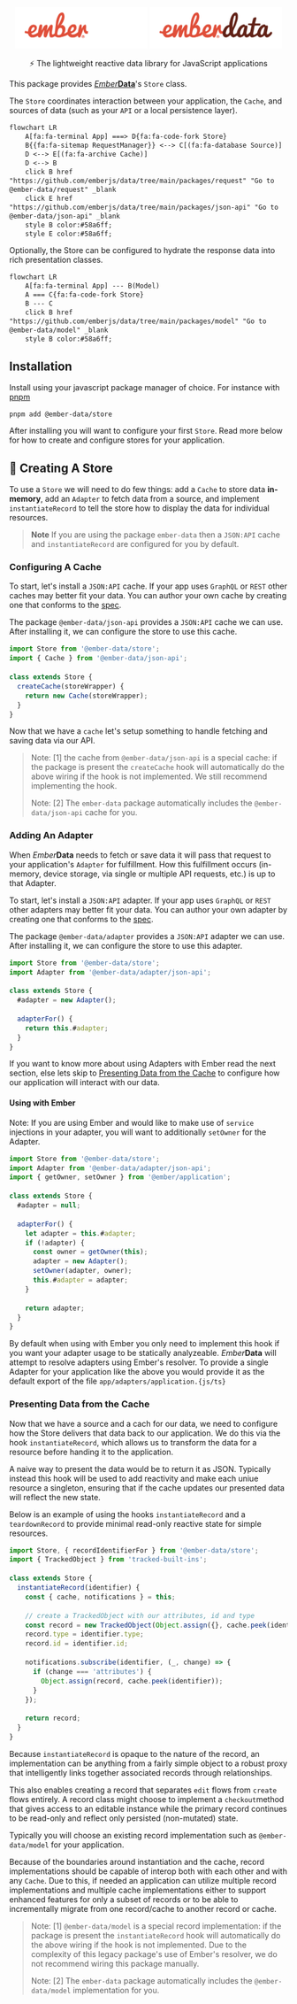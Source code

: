 <p align="center">
  <img
    class="project-logo"
    src="./ember-data-logo-dark.svg#gh-dark-mode-only"
    alt="EmberData Store"
    width="240px"
    title="EmberData Store"
    />
  <img
    class="project-logo"
    src="./ember-data-logo-light.svg#gh-light-mode-only"
    alt="EmberData Store"
    width="240px"
    title="EmberData Store"
    />
</p>

<p align="center">⚡️ The lightweight reactive data library for JavaScript applications</p>

This package provides [*Ember***Data**](https://github.com/emberjs/data/)'s `Store` class.

The `Store` coordinates interaction between your application, the `Cache`, and sources of data (such as your `API` or a local persistence layer).

```mermaid
flowchart LR
    A[fa:fa-terminal App] ===> D{fa:fa-code-fork Store}
    B{{fa:fa-sitemap RequestManager}} <--> C[(fa:fa-database Source)]
    D <--> E[(fa:fa-archive Cache)]
    D <--> B
    click B href "https://github.com/emberjs/data/tree/main/packages/request" "Go to @ember-data/request" _blank
    click E href "https://github.com/emberjs/data/tree/main/packages/json-api" "Go to @ember-data/json-api" _blank
    style B color:#58a6ff;
    style E color:#58a6ff;
```

Optionally, the Store can be configured to hydrate the response data into rich presentation classes.

```mermaid
flowchart LR
    A[fa:fa-terminal App] --- B(Model)
    A === C{fa:fa-code-fork Store}
    B --- C
    click B href "https://github.com/emberjs/data/tree/main/packages/model" "Go to @ember-data/model" _blank
    style B color:#58a6ff;
```

## Installation

Install using your javascript package manager of choice. For instance with [pnpm](https://pnpm.io/)

```
pnpm add @ember-data/store
```

After installing you will want to configure your first `Store`. Read more below for how to create and configure stores for your application.


## 🔨 Creating A Store

To use a `Store` we will need to do few things: add a `Cache` to store data **in-memory**, add an `Adapter` to fetch data from a source, and implement `instantiateRecord` to tell the store how to display the data for individual resources. 

> **Note** If you are using the package `ember-data` then a `JSON:API` cache and `instantiateRecord` are configured for you by default.

### Configuring A Cache

To start, let's install a `JSON:API` cache. If your app uses `GraphQL` or `REST` other caches may better fit your data. You can author your own cache by creating one that conforms to the [spec]().

The package `@ember-data/json-api` provides a `JSON:API` cache we can use. After installing it, we can configure the store to use this cache.

```js
import Store from '@ember-data/store';
import { Cache } from '@ember-data/json-api';

class extends Store {
  createCache(storeWrapper) {
    return new Cache(storeWrapper);
  }
}
```

Now that we have a `cache` let's setup something to handle fetching and saving data via our API.

> Note: [1] the cache from `@ember-data/json-api` is a special cache: if the package is present the `createCache` hook will automatically do the above wiring if the hook is not implemented. We still recommend implementing the hook.
>
> Note: [2] The `ember-data` package automatically includes the `@ember-data/json-api` cache for you.

### Adding An Adapter

When *Ember***Data** needs to fetch or save data it will pass that request to your application's `Adapter` for fulfillment. How this fulfillment occurs (in-memory, device storage, via single or multiple API requests, etc.) is up to that Adapter.

To start, let's install a `JSON:API` adapter. If your app uses `GraphQL` or `REST` other adapters may better fit your data. You can author your own adapter by creating one that conforms to the [spec]().

The package `@ember-data/adapter` provides a `JSON:API` adapter we can use. After installing it, we can configure the store to use this adapter.

```js
import Store from '@ember-data/store';
import Adapter from '@ember-data/adapter/json-api';

class extends Store {
  #adapter = new Adapter();

  adapterFor() {
    return this.#adapter;
  }
}
```

If you want to know more about using Adapters with Ember read the next section, else lets skip to [Presenting Data from the Cache](#presenting-data-from-the-cache) to configure how our application will interact with our data. 

#### Using with Ember

Note: If you are using Ember and would like to make use of `service` injections in your adapter, you will want to additionally `setOwner` for the Adapter.

```js
import Store from '@ember-data/store';
import Adapter from '@ember-data/adapter/json-api';
import { getOwner, setOwner } from '@ember/application';

class extends Store {
  #adapter = null;

  adapterFor() {
    let adapter = this.#adapter;
    if (!adapter) {
      const owner = getOwner(this);
      adapter = new Adapter();
      setOwner(adapter, owner);
      this.#adapter = adapter;
    }

    return adapter;
  }
}
```

By default when using with Ember you only need to implement this hook if you want your adapter usage to be statically analyzeable. *Ember***Data** will attempt to resolve adapters using Ember's resolver. To provide a single Adapter for your application like the above you would provide it as the default export of the file `app/adapters/application.{js/ts}`

### Presenting Data from the Cache

Now that we have a source and a cach for our data, we need to configure how the Store delivers that data back to our application. We do this via the hook `instantiateRecord`, which allows us to transform the data for a resource before handing it to the application.

A naive way to present the data would be to return it as JSON. Typically instead this hook will be used to add reactivity and make each uniue resource a singleton, ensuring that if the cache updates our presented data will reflect the new state.

Below is an example of using the hooks `instantiateRecord` and a `teardownRecord` to provide minimal read-only reactive state for simple resources.

```ts
import Store, { recordIdentifierFor } from '@ember-data/store';
import { TrackedObject } from 'tracked-built-ins';

class extends Store {
  instantiateRecord(identifier) {
    const { cache, notifications } = this;

    // create a TrackedObject with our attributes, id and type
    const record = new TrackedObject(Object.assign({}, cache.peek(identifier)));
    record.type = identifier.type;
    record.id = identifier.id;
    
    notifications.subscribe(identifier, (_, change) => {
      if (change === 'attributes') {
        Object.assign(record, cache.peek(identifier));
      }
    });

    return record;
  }
}
```

Because `instantiateRecord` is opaque to the nature of the record, an implementation can be anything from a fairly simple object to a robust proxy that intelligently links together associated records through relationships.

This also enables creating a record that separates `edit` flows from `create` flows entirely. A record class might choose to implement a `checkout`method that gives access to an editable instance while the primary record continues to be read-only and reflect only persisted (non-mutated) state.

Typically you will choose an existing record implementation such as `@ember-data/model` for your application.

Because of the boundaries around instantiation and the cache, record implementations should be capable of interop both with each other and with any `Cache`. Due to this, if needed an application can utilize multiple record implementations and multiple cache implementations either to support enhanced features for only a subset of records or to be able to incrementally migrate from one record/cache to another record or cache.

> Note: [1] `@ember-data/model` is a special record implementation: if the package is present the `instantiateRecord` hook will automatically do the above wiring if the hook is not implemented. Due to the complexity of this legacy package's use of Ember's resolver, we do not recommend wiring this package manually.
>
> Note: [2] The `ember-data` package automatically includes the `@ember-data/model` implementation for you.
